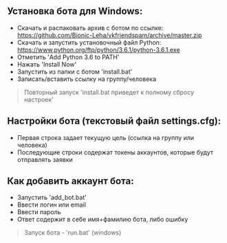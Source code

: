 Установка бота для Windows:
---
* Скачать  и распаковать архив с ботом по ссылке:
https://github.com/Bionic-Leha/vkfriendspam/archive/master.zip
* Скачать и запустить установочный файл Python:
https://www.python.org/ftp/python/3.6.1/python-3.6.1.exe
* Отметить 'Add Python 3.6 to PATH'
* Нажать 'Install Now'
* Запустить из папки с ботом 'install.bat'
* Записать/вставить ссылку на группу/человека
>Повторный запуск 'install.bat приведет к полному сбросу настроек'

Настройки бота (текстовый файл settings.cfg):
---
* Первая строка задает текущую цель (ссылка на группу или человека)
* Последующие строки содержат токены аккаунтов, которые будут отправлять заявки

Как добавить аккаунт бота:
---
* Запустить 'add_bot.bat'
* Ввести логин или email
* Ввести пароль
* Ответ содержит в себе имя+фамилию бота, либо ошибку

>Запуск бота - 'run.bat' (windows)